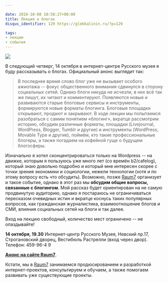 ```yaml
---

date: 2010-10-08 10:58:27+00:00
title: Лекция о блогах
disqus_identifier: 129 https://glebkalinin.ru/?p=129

tags:
- лекции
- события
---
```


![](https://glebkalinin.ru/featured/2010/10/blog_logo-500x332.jpg)

В следующий четверг, 14 октября в интернет-центре Русского музея я буду рассказывать о блогах. Официальный анонс выглядит так:



> В последнее время слово блог уже не вызывает особого ажиотажа -- фокус общественного внимания сдвинулся в сторону социальных сетей. Однако блоги никуда не исчезли, в них всё так же пишут, их читают и комментируют. Появляются новые и развиваются старые блоговые сервисы и инструменты, формируются новые форматы блогинга. Блоговые площадки открывают, продают и закрывают. В ходе лекции мы попытаемся разобраться с самим понятием «блогинг», вкратце рассмотрим историю, обсудим различные форматы, площадки (Livejournal, WordPress, Blogger, Tumblr и другие) и инструменты (WordPress, Movable Type и другие), поймём, кто такие профессиональные блогеры, а также погадаем на кофейной гуще о будущем блогосферы.



Изначально я хотел сконцентрироваться только на Wordpress -- на движке, которым я пользуюсь уже много лет (со времён b2/cafelog), который знаю довольно подробно и который мне интересен скорее с точки зрения экономики и социологии, нежели технологии (хотя и по этому вопросу есть что обсудить). Возможно, позже [Raum7](http://raum-7.com) организует и такое событие, однако в этот раз мы **обсудим общие вопросы, связанные с блогингом**. Мой рассказ будет ориентирован на не самую продвинутую аудиторию, однако я постараюсь не ограничиваться пересказом очевидных истин и вкратце коснусь таких популярных вопросов, как гражданская журналистика, взаимоотношение блогов и СМИ, влияния социальных сетей на блоги и так далее. 

<!-- more -->

Вход на лекцию свободный, количество мест ограничено -- не опаздывайте!

**14 октября, 19.30**
Интернет-центр Русского Музея, Невский пр.17, Строгановский дворец, Вестибюль Растрелли (вход через двор). Телефон: 459-96-4 9

**[Анонс на сайте Raum7](http://raum-7.com/events/blogs-in-facebook-er/)**.

Кстати, мы в [Raum7](http://raum-7.com/) занимаемся продюсированием и разработкой интернет-проектов, консультируем и обучаем, а также помогаем развивать уже существующие проекты.
